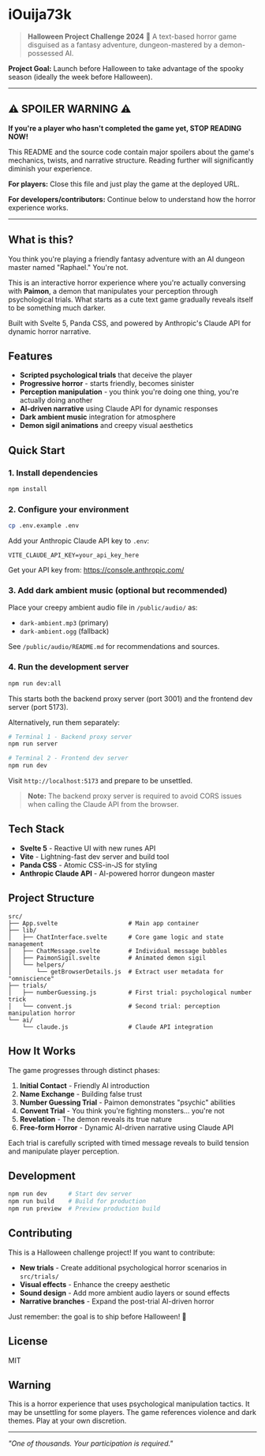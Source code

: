 # iOuija73k

> **Halloween Project Challenge 2024** 🎃
> A text-based horror game disguised as a fantasy adventure, dungeon-mastered by a demon-possessed AI.

**Project Goal:** Launch before Halloween to take advantage of the spooky season (ideally the week before Halloween).

---

## ⚠️ SPOILER WARNING ⚠️

**If you're a player who hasn't completed the game yet, STOP READING NOW!**

This README and the source code contain major spoilers about the game's mechanics, twists, and narrative structure. Reading further will significantly diminish your experience.

**For players:** Close this file and just play the game at the deployed URL.

**For developers/contributors:** Continue below to understand how the horror experience works.

---

## What is this?

You think you're playing a friendly fantasy adventure with an AI dungeon master named "Raphael." You're not.

This is an interactive horror experience where you're actually conversing with **Paimon**, a demon that manipulates your perception through psychological trials. What starts as a cute text game gradually reveals itself to be something much darker.

Built with Svelte 5, Panda CSS, and powered by Anthropic's Claude API for dynamic horror narrative.

## Features

- **Scripted psychological trials** that deceive the player
- **Progressive horror** - starts friendly, becomes sinister
- **Perception manipulation** - you think you're doing one thing, you're actually doing another
- **AI-driven narrative** using Claude API for dynamic responses
- **Dark ambient music** integration for atmosphere
- **Demon sigil animations** and creepy visual aesthetics

## Quick Start

### 1. Install dependencies

```bash
npm install
```

### 2. Configure your environment

```bash
cp .env.example .env
```

Add your Anthropic Claude API key to `.env`:

```
VITE_CLAUDE_API_KEY=your_api_key_here
```

Get your API key from: https://console.anthropic.com/

### 3. Add dark ambient music (optional but recommended)

Place your creepy ambient audio file in `/public/audio/` as:

- `dark-ambient.mp3` (primary)
- `dark-ambient.ogg` (fallback)

See `/public/audio/README.md` for recommendations and sources.

### 4. Run the development server

```bash
npm run dev:all
```

This starts both the backend proxy server (port 3001) and the frontend dev server (port 5173).

Alternatively, run them separately:

```bash
# Terminal 1 - Backend proxy server
npm run server

# Terminal 2 - Frontend dev server
npm run dev
```

Visit `http://localhost:5173` and prepare to be unsettled.

> **Note:** The backend proxy server is required to avoid CORS issues when calling the Claude API from the browser.

## Tech Stack

- **Svelte 5** - Reactive UI with new runes API
- **Vite** - Lightning-fast dev server and build tool
- **Panda CSS** - Atomic CSS-in-JS for styling
- **Anthropic Claude API** - AI-powered horror dungeon master

## Project Structure

```
src/
├── App.svelte                    # Main app container
├── lib/
│   ├── ChatInterface.svelte      # Core game logic and state management
│   ├── ChatMessage.svelte        # Individual message bubbles
│   ├── PaimonSigil.svelte        # Animated demon sigil
│   └── helpers/
│       └── getBrowserDetails.js  # Extract user metadata for "omniscience"
├── trials/
│   ├── numberGuessing.js         # First trial: psychological number trick
│   └── convent.js                # Second trial: perception manipulation horror
└── ai/
    └── claude.js                 # Claude API integration
```

## How It Works

The game progresses through distinct phases:

1. **Initial Contact** - Friendly AI introduction
2. **Name Exchange** - Building false trust
3. **Number Guessing Trial** - Paimon demonstrates "psychic" abilities
4. **Convent Trial** - You think you're fighting monsters... you're not
5. **Revelation** - The demon reveals its true nature
6. **Free-form Horror** - Dynamic AI-driven narrative using Claude API

Each trial is carefully scripted with timed message reveals to build tension and manipulate player perception.

## Development

```bash
npm run dev      # Start dev server
npm run build    # Build for production
npm run preview  # Preview production build
```

## Contributing

This is a Halloween challenge project! If you want to contribute:

- **New trials** - Create additional psychological horror scenarios in `src/trials/`
- **Visual effects** - Enhance the creepy aesthetic
- **Sound design** - Add more ambient audio layers or sound effects
- **Narrative branches** - Expand the post-trial AI-driven horror

Just remember: the goal is to ship before Halloween! 🎃

## License

MIT

## Warning

This is a horror experience that uses psychological manipulation tactics. It may be unsettling for some players. The game references violence and dark themes. Play at your own discretion.

---

_"One of thousands. Your participation is required."_
